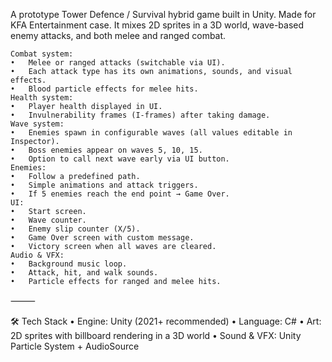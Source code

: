 A prototype Tower Defence / Survival hybrid game built in Unity. Made for KFA Entertainment case.
It mixes 2D sprites in a 3D world, wave-based enemy attacks, and both melee and ranged combat.
	
    Combat system:
	•	Melee or ranged attacks (switchable via UI).
	•	Each attack type has its own animations, sounds, and visual effects.
	•	Blood particle effects for melee hits.
	Health system:
	•	Player health displayed in UI.
	•	Invulnerability frames (I-frames) after taking damage.
	Wave system:
	•	Enemies spawn in configurable waves (all values editable in Inspector).
	•	Boss enemies appear on waves 5, 10, 15.
	•	Option to call next wave early via UI button.
	Enemies:
	•	Follow a predefined path.
	•	Simple animations and attack triggers.
	•	If 5 enemies reach the end point → Game Over.
	UI:
	•	Start screen.
	•	Wave counter.
	•	Enemy slip counter (X/5).
	•	Game Over screen with custom message.
	•	Victory screen when all waves are cleared.
	Audio & VFX:
	•	Background music loop.
	•	Attack, hit, and walk sounds.
	•	Particle effects for ranged and melee hits.

⸻

🛠️ Tech Stack
	•	Engine: Unity (2021+ recommended)
	•	Language: C#
	•	Art: 2D sprites with billboard rendering in a 3D world
	•	Sound & VFX: Unity Particle System + AudioSource
